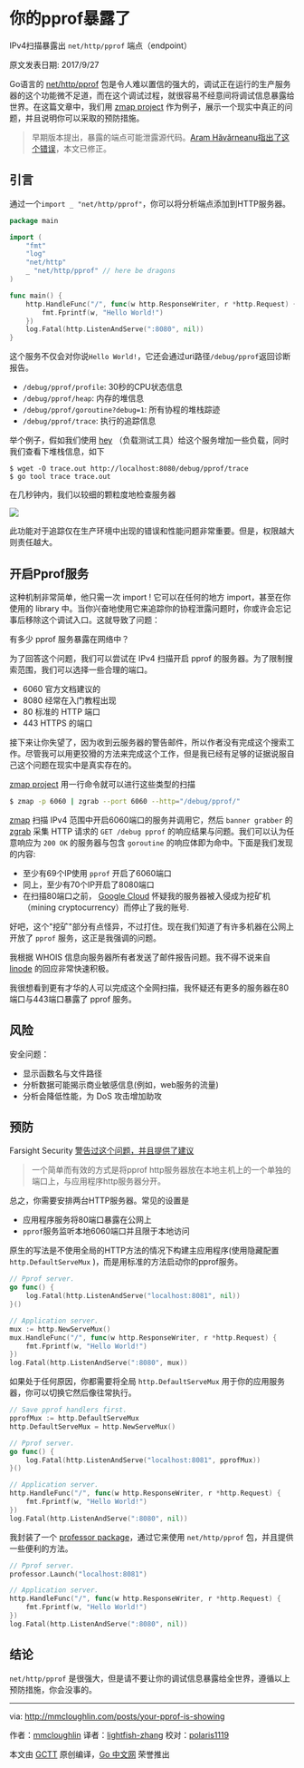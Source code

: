 # 你的pprof暴露了

IPv4扫描暴露出 `net/http/pprof` 端点（endpoint）

原文发表日期: 2017/9/27

Go语言的 [net/http/pprof](https://golang.org/pkg/net/http/pprof/) 包是令人难以置信的强大的，调试正在运行的生产服务器的这个功能微不足道，而在这个调试过程，就很容易不经意间将调试信息暴露给世界。在这篇文章中，我们用 [zmap project](https://github.com/zmap) 作为例子，展示一个现实中真正的问题，并且说明你可以采取的预防措施。


> 早期版本提出，暴露的端点可能泄露源代码。[Aram Hăvărneanu指出了这个错误](https://github.com/golang/go/issues/22085#issuecomment-333166626)，本文已修正。


## 引言

通过一个`import _ "net/http/pprof"`，你可以将分析端点添加到HTTP服务器。

```go
package main

import (
	"fmt"
	"log"
	"net/http"
	_ "net/http/pprof" // here be dragons
)

func main() {
	http.HandleFunc("/", func(w http.ResponseWriter, r *http.Request) {
		fmt.Fprintf(w, "Hello World!")
	})
	log.Fatal(http.ListenAndServe(":8080", nil))
}
```

这个服务不仅会对你说`Hello World!`，它还会通过uri路径`/debug/pprof`返回诊断报告。

- `/debug/pprof/profile`: 30秒的CPU状态信息
- `/debug/pprof/heap`: 内存的堆信息
- `/debug/pprof/goroutine?debug=1`: 所有协程的堆栈踪迹
- `/debug/pprof/trace`: 执行的追踪信息

举个例子，假如我们使用 [hey](https://github.com/rakyll/hey) （负载测试工具）给这个服务增加一些负载，同时我们查看下堆栈信息，如下

```shell
$ wget -O trace.out http://localhost:8080/debug/pprof/trace
$ go tool trace trace.out
```

在几秒钟内，我们以较细的颗粒度地检查服务器

![](http://mmcloughlin.com/assets/img/trace.png)

此功能对于追踪仅在生产环境中出现的错误和性能问题非常重要。但是，权限越大则责任越大。


## 开启Pprof服务

这种机制非常简单，他只需一次 import ! 它可以在任何的地方 import，甚至在你使用的 library 中。当你兴奋地使用它来追踪你的协程泄露问题时，你或许会忘记事后移除这个调试入口。这就导致了问题：

有多少 pprof 服务暴露在网络中？


为了回答这个问题，我们可以尝试在 IPv4 扫描开启 pprof 的服务器。为了限制搜索范围，我们可以选择一些合理的端口。

- 6060 官方文档建议的
- 8080 经常在入门教程出现
- 80 标准的 HTTP 端口
- 443 HTTPS 的端口

接下来让你失望了，因为收到云服务器的警告邮件，所以作者没有完成这个搜索工作。尽管我可以用更狡猾的方法来完成这个工作，但是我已经有足够的证据说服自己这个问题在现实中是真实存在的。


[zmap project](https://github.com/zmap) 用一行命令就可以进行这些类型的扫描

```sh
$ zmap -p 6060 | zgrab --port 6060 --http="/debug/pprof/"
```

[zmap](https://github.com/zmap/zmap) 扫描 IPv4 范围中开启6060端口的服务并调用它，然后 `banner grabber` 的 [zgrab](https://github.com/zmap/zgrab) 采集 HTTP 请求的 `GET /debug pprof` 的响应结果与问题。我们可以认为任意响应为 `200 OK` 的服务器与包含 `goroutine` 的响应体即为命中。下面是我们发现的内容:

- 至少有69个IP使用 `pprof` 开启了6060端口
- 同上，至少有70个IP开启了8080端口
- 在扫描80端口之前， [Google Cloud](https://cloud.google.com/) 怀疑我的服务器被入侵成为挖矿机（mining cryptocurrency）而停止了我的账号.

好吧，这个"挖矿"部分有点怪异，不过打住。现在我们知道了有许多机器在公网上开放了 `pprof` 服务，这正是我强调的问题。

我根据 WHOIS 信息向服务器所有者发送了邮件报告问题。我不得不说来自 [linode](https://www.linode.com/) 的回应非常快速积极。

我很想看到更有才华的人可以完成这个全网扫描，我怀疑还有更多的服务器在80端口与443端口暴露了 pprof 服务。

## 风险

安全问题：

- 显示函数名与文件路径
- 分析数据可能揭示商业敏感信息(例如，web服务的流量)
- 分析会降低性能，为 DoS 攻击增加助攻

## 预防

Farsight Security [警告过这个问题，并且提供了建议](https://www.farsightsecurity.com/2016/10/28/cmikk-go-remote-profiling/) 

> 一个简单而有效的方式是将pprof http服务器放在本地主机上的一个单独的端口上，与应用程序http服务器分开。

总之，你需要安排两台HTTP服务器。常见的设置是

- 应用程序服务将80端口暴露在公网上
- `pprof`服务监听本地6060端口并且限于本地访问

原生的写法是不使用全局的HTTP方法的情况下构建主应用程序(使用隐藏配置 `http.DefaultServeMux` )，而是用标准的方法启动你的pprof服务。

```go
// Pprof server.
go func() {
	log.Fatal(http.ListenAndServe("localhost:8081", nil))
}()

// Application server.
mux := http.NewServeMux()
mux.HandleFunc("/", func(w http.ResponseWriter, r *http.Request) {
	fmt.Fprintf(w, "Hello World!")
})
log.Fatal(http.ListenAndServe(":8080", mux))

```

如果处于任何原因，你都需要将全局 `http.DefaultServeMux` 用于你的应用服务器，你可以切换它然后像往常执行。


```go
// Save pprof handlers first.
pprofMux := http.DefaultServeMux
http.DefaultServeMux = http.NewServeMux()

// Pprof server.
go func() {
	log.Fatal(http.ListenAndServe("localhost:8081", pprofMux))
}()

// Application server.
http.HandleFunc("/", func(w http.ResponseWriter, r *http.Request) {
	fmt.Fprintf(w, "Hello World!")
})
log.Fatal(http.ListenAndServe(":8080", nil))

```

我封装了一个 [professor package](https://github.com/mmcloughlin/professor)，通过它来使用 `net/http/pprof` 包，并且提供一些便利的方法。

```go
// Pprof server.
professor.Launch("localhost:8081")

// Application server.
http.HandleFunc("/", func(w http.ResponseWriter, r *http.Request) {
	fmt.Fprintf(w, "Hello World!")
})
log.Fatal(http.ListenAndServe(":8080", nil))
```


## 结论

`net/http/pprof` 是很强大，但是请不要让你的调试信息暴露给全世界，遵循以上预防措施，你会没事的。


---

via: http://mmcloughlin.com/posts/your-pprof-is-showing

作者：[mmcloughlin](http://mmcloughlin.com/)
译者：[lightfish-zhang](https://github.com/lightfish-zhang)
校对：[polaris1119](https://github.com/polaris1119)

本文由 [GCTT](https://github.com/studygolang/GCTT) 原创编译，[Go 中文网](https://studygolang.com/) 荣誉推出